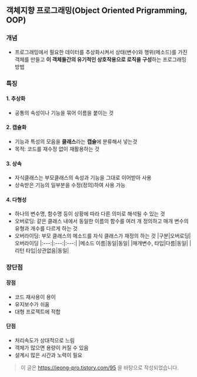 ## 객체지향 프로그래밍(Object Oriented Prigramming, OOP)
### 개념
* 프로그래밍에서 필요한 데이터를 추상화시켜서 상태(변수)와 행위(메소드)를 가진 객체를 만들고 
**이 객체들간의 유기적인 상호작용으로 로직을 구성**하는 프로그래밍 방법

### 특징
#### 1. 추상화
* 공통의 속성이나 기능을 묶어 이름을 붙이는 것

#### 2. 캡슐화
* 기능과 특성의 모음을 **클래스**라는 **캡슐**에 분류해서 넣는것
* 목적: 코드를 재수정 없이 재활용하는 것

#### 3. 상속
* 자식클래스는 부모클래스의 속성과 기능을 그대로 이어받아 사용
* 상속받은 기능의 일부분을 수정(정의)하여 사용 가능

#### 4. 다형성
* 하나의 변수명, 함수명 등이 상황에 따라 다른 의미로 해석될 수 있는 것
* 오버로딩: 같은 클래스 내에서 동일한 이름의 함수를 여러 개 정의하고 매개 변수의 유형과 개수를 다르게 하는 것
* 오버라이딩: 부모 클래스의 메소드를 자식 클래스가 재정의 하는 것
|구분|오버로딩|오버라이딩
|:---:|:---:|:---:|
|메소드 이름|동일|동일|
|매개변수, 타입|다름|동일|
|리턴 타입|상관없음|동일|

### 장단점
#### 장점
* 코드 재사용이 용이
* 유지보수가 쉬움
* 대형 프로젝트에 적합

#### 단점
* 처리속도가 상대적으로 느림
* 객체가 많으면 용량이 커질 수 있음
* 설계시 많은 시간과 노력이 필요

> 이 글은 https://jeong-pro.tistory.com/95 을 바탕으로 작성되었습니다.
